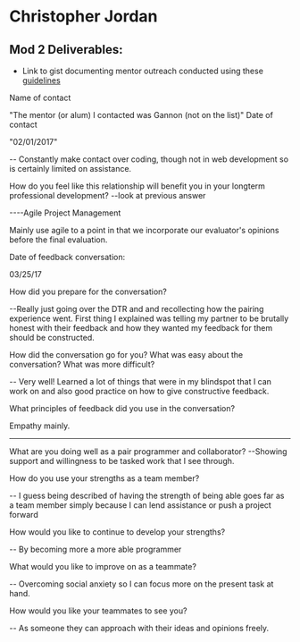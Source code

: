 # Christopher Jordan

## Mod 2 Deliverables:
* Link to gist documenting mentor outreach conducted using these [guidelines](https://github.com/turingschool/career-development-curriculum/blob/master/module_two/cold_outreach_i_guidelines.md)

Name of contact

"The mentor (or alum) I contacted was Gannon (not on the list)"
Date of contact

"02/01/2017"

-- Constantly make contact over coding, though not in web development so
is certainly limited on assistance.

How do you feel like this relationship will benefit you in your longterm professional development?
--look at previous answer

----Agile Project Management

Mainly use agile to a point in that we incorporate our evaluator's opinions before the final evaluation.

Date of feedback conversation:

03/25/17

How did you prepare for the conversation?

--Really just going over the DTR and and recollecting how the pairing experience went. First thing I explained was telling my partner to be brutally honest with their feedback and how they wanted my feedback for them should be constructed.

How did the conversation go for you? What was easy about the conversation? What was more difficult?

-- Very well! Learned a lot of things that were in my blindspot that I can work on and also good practice on how to give constructive feedback.

What principles of feedback did you use in the conversation?

Empathy mainly.

----------------------------------
What are you doing well as a pair programmer and collaborator?
--Showing support and willingness to be tasked work that I see through.

How do you use your strengths as a team member?

-- I guess being described of having the strength of being able goes far as a team member simply because I can lend assistance or push a project forward

How would you like to continue to develop your strengths?

-- By becoming more a more able programmer

What would you like to improve on as a teammate?

-- Overcoming social anxiety so I can focus more on the present task at hand.  

How would you like your teammates to see you?

-- As someone they can approach with their ideas and opinions freely.
